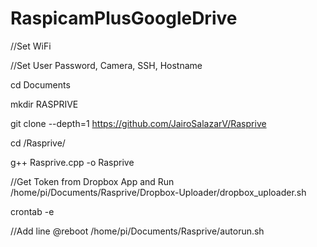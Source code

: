 # RaspicamPlusGoogleDrive

//Set WiFi

//Set User Password, Camera, SSH, Hostname

cd Documents

mkdir RASPRIVE

git clone --depth=1 https://github.com/JairoSalazarV/Rasprive

cd /Rasprive/

g++ Rasprive.cpp -o Rasprive

//Get Token from Dropbox App and Run
/home/pi/Documents/Rasprive/Dropbox-Uploader/dropbox_uploader.sh  

crontab -e 

//Add line
@reboot /home/pi/Documents/Rasprive/autorun.sh

